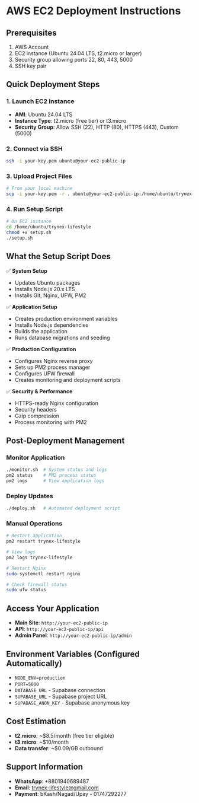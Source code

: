 
# AWS EC2 Deployment Instructions

## Prerequisites
1. AWS Account
2. EC2 instance (Ubuntu 24.04 LTS, t2.micro or larger)
3. Security group allowing ports 22, 80, 443, 5000
4. SSH key pair

## Quick Deployment Steps

### 1. Launch EC2 Instance
- **AMI**: Ubuntu 24.04 LTS
- **Instance Type**: t2.micro (free tier) or t3.micro
- **Security Group**: Allow SSH (22), HTTP (80), HTTPS (443), Custom (5000)

### 2. Connect via SSH
```bash
ssh -i your-key.pem ubuntu@your-ec2-public-ip
```

### 3. Upload Project Files
```bash
# From your local machine
scp -i your-key.pem -r . ubuntu@your-ec2-public-ip:/home/ubuntu/trynex-lifestyle/
```

### 4. Run Setup Script
```bash
# On EC2 instance
cd /home/ubuntu/trynex-lifestyle
chmod +x setup.sh
./setup.sh
```

## What the Setup Script Does

✅ **System Setup**
- Updates Ubuntu packages
- Installs Node.js 20.x LTS
- Installs Git, Nginx, UFW, PM2

✅ **Application Setup**
- Creates production environment variables
- Installs Node.js dependencies
- Builds the application
- Runs database migrations and seeding

✅ **Production Configuration**
- Configures Nginx reverse proxy
- Sets up PM2 process manager
- Configures UFW firewall
- Creates monitoring and deployment scripts

✅ **Security & Performance**
- HTTPS-ready Nginx configuration
- Security headers
- Gzip compression
- Process monitoring with PM2

## Post-Deployment Management

### Monitor Application
```bash
./monitor.sh  # System status and logs
pm2 status    # PM2 process status
pm2 logs      # View application logs
```

### Deploy Updates
```bash
./deploy.sh   # Automated deployment script
```

### Manual Operations
```bash
# Restart application
pm2 restart trynex-lifestyle

# View logs
pm2 logs trynex-lifestyle

# Restart Nginx
sudo systemctl restart nginx

# Check firewall status
sudo ufw status
```

## Access Your Application
- **Main Site**: `http://your-ec2-public-ip`
- **API**: `http://your-ec2-public-ip/api`
- **Admin Panel**: `http://your-ec2-public-ip/admin`

## Environment Variables (Configured Automatically)
- `NODE_ENV=production`
- `PORT=5000`
- `DATABASE_URL` - Supabase connection
- `SUPABASE_URL` - Supabase project URL
- `SUPABASE_ANON_KEY` - Supabase anonymous key

## Cost Estimation
- **t2.micro**: ~$8.5/month (free tier eligible)
- **t3.micro**: ~$10/month
- **Data transfer**: ~$0.09/GB outbound

## Support Information
- **WhatsApp**: +8801940689487
- **Email**: trynex-lifestyle@gmail.com
- **Payment**: bKash/Nagad/Upay - 01747292277

